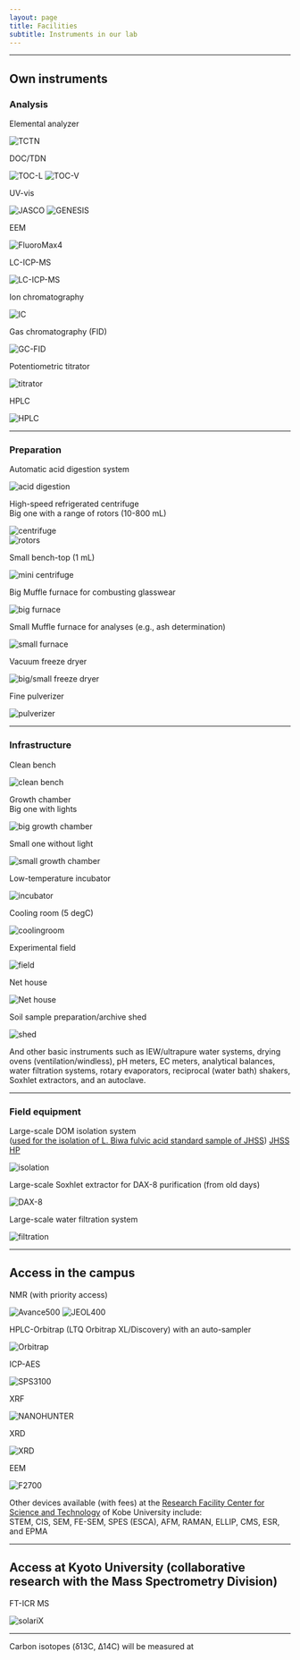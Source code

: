 ```yaml
---
layout: page
title: Facilities
subtitle: Instruments in our lab 
---
```

***
## Own instruments
### Analysis
Elemental analyzer

![TCTN](/assets/img/DSCF9977.jpg)

DOC/TDN

![TOC-L](/assets/img/DSCF9964.jpg)
![TOC-V](/assets/img/DSCF9965.jpg)

UV-vis

![JASCO](/assets/img/DSCF9947.jpg)
![GENESIS](/assets/img/DSCF9948.jpg)

EEM

![FluoroMax4](https://s3-media3.fl.yelpcdn.com/bphoto/cQ1Yoa75m2yUFFbY2xwuqw/348s.jpg)

LC-ICP-MS

![LC-ICP-MS](/assets/img/DSCF9979.jpg)

Ion chromatography

![IC](/assets/img/DSCF9962.jpg)

Gas chromatography (FID)

![GC-FID](/assets/img/DSCF9963.jpg)

Potentiometric titrator

![titrator](/assets/img/DSCF9967.jpg)

HPLC

![HPLC](/assets/img/DSCF9956.jpg)

***
### Preparation
Automatic acid digestion system

![acid digestion](/assets/img/DSCF9972.jpg)

High-speed refrigerated centrifuge  
Big one with a range of rotors (10-800 mL)

![centrifuge](/assets/img/DSCF9957.jpg)  
![rotors](/assets/img/DSCF9958.jpg)


Small bench-top (1 mL)

![mini centrifuge](/assets/img/DSCF9983.jpg)

Big Muffle furnace for combusting glasswear

![big furnace](/assets/img/DSCF9952.jpg)

Small Muffle furnace for analyses (e.g., ash determination)

![small furnace](/assets/img/DSCF9950.jpg)

Vacuum freeze dryer

![big/small freeze dryer](/assets/img/DSCF9954.jpg)

Fine pulverizer

![pulverizer](/assets/img/DSCF9941.jpg)

***
### Infrastructure
Clean bench

![clean bench](/assets/img/DSCF9959.jpg)

Growth chamber  
Big one with lights

![big growth chamber](/assets/img/DSCF9971.jpg)

Small one without light

![small growth chamber](/assets/img/DSCF9973.jpg)

Low-temperature incubator

![incubator](/assets/img/DSCF9960.jpg)

Cooling room (5 degC)

![coolingroom](https://s3-media3.fl.yelpcdn.com/bphoto/cQ1Yoa75m2yUFFbY2xwuqw/348s.jpg)

Experimental field

![field](https://s3-media3.fl.yelpcdn.com/bphoto/cQ1Yoa75m2yUFFbY2xwuqw/348s.jpg)

Net house

![Net house](/assets/img/DSCF9943.jpg)

Soil sample preparation/archive shed

![shed](/assets/img/DSCF9939.jpg)

And other basic instruments such as IEW/ultrapure water systems, drying ovens (ventilation/windless), pH meters, EC meters, analytical balances, water filtration systems, rotary evaporators, reciprocal (water bath) shakers, Soxhlet extractors, and an autoclave.

***
### Field equipment
Large-scale DOM isolation system  
([used for the isolation of L. Biwa fulvic acid standard sample of JHSS](https://researchmap.jp/pika-315/published_papers/3063823/attachment_file.pdf))
[JHSS HP](http://www.research.kobe-u.ac.jp/ans-soil/e_jhss/index.html)

![isolation](https://s3-media3.fl.yelpcdn.com/bphoto/cQ1Yoa75m2yUFFbY2xwuqw/348s.jpg)

Large-scale Soxhlet extractor for DAX-8 purification (from old days)

![DAX-8](/assets/img/DSCF9969.jpg)

Large-scale water filtration system

![filtration](/assets/img/DSCF9976.jpg)

***
## Access in the campus

NMR (with priority access)

![Avance500](https://s3-media3.fl.yelpcdn.com/bphoto/cQ1Yoa75m2yUFFbY2xwuqw/348s.jpg)
![JEOL400](https://s3-media3.fl.yelpcdn.com/bphoto/cQ1Yoa75m2yUFFbY2xwuqw/348s.jpg)

HPLC-Orbitrap (LTQ Orbitrap XL/Discovery) with an auto-sampler

![Orbitrap](/assets/img/Obitrap.jpg)

ICP-AES

![SPS3100](https://s3-media3.fl.yelpcdn.com/bphoto/cQ1Yoa75m2yUFFbY2xwuqw/348s.jpg)

XRF

![NANOHUNTER](https://s3-media3.fl.yelpcdn.com/bphoto/cQ1Yoa75m2yUFFbY2xwuqw/348s.jpg)

XRD

![XRD](https://s3-media3.fl.yelpcdn.com/bphoto/cQ1Yoa75m2yUFFbY2xwuqw/348s.jpg)

EEM

![F2700](https://s3-media3.fl.yelpcdn.com/bphoto/cQ1Yoa75m2yUFFbY2xwuqw/348s.jpg)

Other devices available (with fees) at the [Research Facility Center for Science and Technology](http://www.csrea.kobe-u.ac.jp/kiki_service.html) of Kobe University include:  
STEM, CIS, SEM, FE-SEM, SPES (ESCA), AFM, RAMAN, ELLIP, CMS, ESR, and EPMA

***
## Access at Kyoto University (collaborative research with the Mass Spectrometry Division)

FT-ICR MS

![solariX](https://s3-media3.fl.yelpcdn.com/bphoto/cQ1Yoa75m2yUFFbY2xwuqw/348s.jpg)

***
Carbon isotopes (δ13C, Δ14C) will be measured at 

